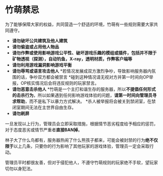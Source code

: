 # 竹萌禁忌

为了能够保障大家的权益，共同营造一个舒适的环境，竹萌有一些规则需要大家共同遵守。

  * **请勿破坏公共建筑及他人建筑**
  * **请勿偷盗或占用他人物品**
  * **请勿作弊或使用影响游戏公平性、破坏游戏乐趣的模组或插件，包括并不限于矿物透视（探测），自动钓鱼，X-ray，透明材质，作弊客户端等**
  * **请勿利用游戏漏洞影响游戏平衡**
  * **请勿辱骂或语言攻击他人**
    *若情况发展成双方激烈争吵，导致影响服务器内氛围的话，争吵双方都会被禁言
    *碰到这种情况请无视对方并第一时间向OP举报，OP核实情况后会将违反规则的玩家禁言。
  * **请勿恶意击杀他人**
    *竹萌是一个主打和谐生存的服务器，所以**不提倡任何形式的击杀行为**，所以如果遇到任何影响游戏体验的问题，**请第一时间向管理员寻求帮助**，而不是私下以暴力方式解决。
    *杀人被举报将会被关到禁闭室，在禁闭室期间无法在主世界自由生存。
  * **请勿刷屏**


一旦发现以上行为，管理员会立即采取措施，根据情节恶劣程度给予相应的惩罚，对于态度恶劣或情节严重者**直接BAN掉**。

林子大了什么鸟都有，服务器热闹了什么熊孩子都来，可能会被封禁的行为**绝不仅限于**以上几条，只要你的行为影响了其他玩家的游戏体验，管理员一定会采取行动。

管理员平时都很友善，但对于侵犯他人，不遵守竹萌规则的玩家绝不手软，望玩家切勿以身犯法。